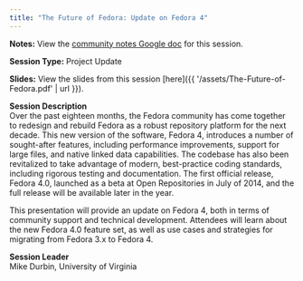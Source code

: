 ```yaml
---
title: "The Future of Fedora: Update on Fedora 4"
---
```


**Notes:** View the [community notes Google doc](https://docs.google.com/document/d/1rpH5CJ4jK0KdUZLeP0BODh4vjCTA9olajgMB1h5UhGs/ "The Future of Fedora - community notes") for this session.

**Session Type:** Project Update

**Slides:** View the slides from this session [here]({{ '/assets/The-Future-of-Fedora.pdf' | url }}).

**Session Description**  
Over the past eighteen months, the Fedora community has come together to redesign and rebuild Fedora as a robust repository platform for the next decade. This new version of the software, Fedora 4, introduces a number of sought-after features, including performance improvements, support for large files, and native linked data capabilities. The codebase has also been revitalized to take advantage of modern, best-practice coding standards, including rigorous testing and documentation. The first official release, Fedora 4.0, launched as a beta at Open Repositories in July of 2014, and the full release will be available later in the year.  
  
This presentation will provide an update on Fedora 4, both in terms of community support and technical development. Attendees will learn about the new Fedora 4.0 feature set, as well as use cases and strategies for migrating from Fedora 3.x to Fedora 4.

**Session Leader**  
Mike Durbin, University of Virginia